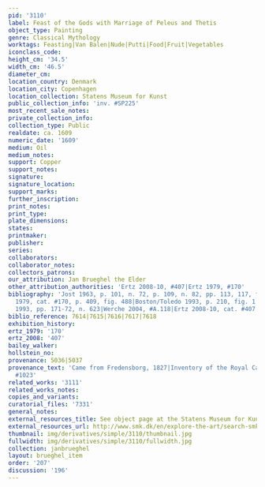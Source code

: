 ```yaml
---
pid: '3110'
label: Feast of the Gods with Marriage of Peleus and Thetis
object_type: Painting
genre: Classical Mythology
worktags: Feasting|Van Balen|Nude|Putti|Food|Fruit|Vegetables
iconclass_code:
height_cm: '34.5'
width_cm: '46.5'
diameter_cm:
location_country: Denmark
location_city: Copenhagen
location_collection: Statens Museum for Kunst
public_collection_info: 'inv. #SP225'
most_recent_sale_notes:
private_collection_info:
collection_type: Public
realdate: ca. 1609
numeric_date: '1609'
medium: Oil
medium_notes:
support: Copper
support_notes:
signature:
signature_location:
support_marks:
further_inscription:
print_notes:
print_type:
plate_dimensions:
states:
printmaker:
publisher:
series:
collaborators:
collaborator_notes:
collectors_patrons:
our_attribution: Jan Brueghel the Elder
other_attribution_authorities: 'Ertz 2008-10, #407|Ertz 1979, #170'
bibliography: 'Jost 1963, p. 101, n. 72, p. 109, n. 82, pp. 113, 117, fig. 16|Ertz
  1979, cat. #170, p. 409, fig. 488|Boston/Toledo 1993, p. 210, fig. 1|Froitzheim-Hegger
  1993, pp. 171-72, n. 623|Werche 2004, #A.118|Ertz 2008-10, cat. #407'
biblio_reference: 7614|7615|7616|7617|7618
exhibition_history:
ertz_1979: '170'
ertz_2008: '407'
bailey_walker:
hollstein_no:
provenance: 5036|5037
provenance_text: 'Came from Fredensborg, 1827|Inventory of the Royal Cabinet of Curiosity,
  #1023'
related_works: '3111'
related_works_notes:
copies_and_variants:
curatorial_files: '7331'
general_notes:
external_resources_title: See object page at the Statens Museum for Kunst
external_resources_url: http://www.smk.dk/en/explore-the-art/search-smk/
thumbnail: img/derivatives/simple/3110/thumbnail.jpg
fullwidth: img/derivatives/simple/3110/fullwidth.jpg
collection: janbrueghel
layout: brueghel_item
order: '207'
discussion: '196'
---
```


